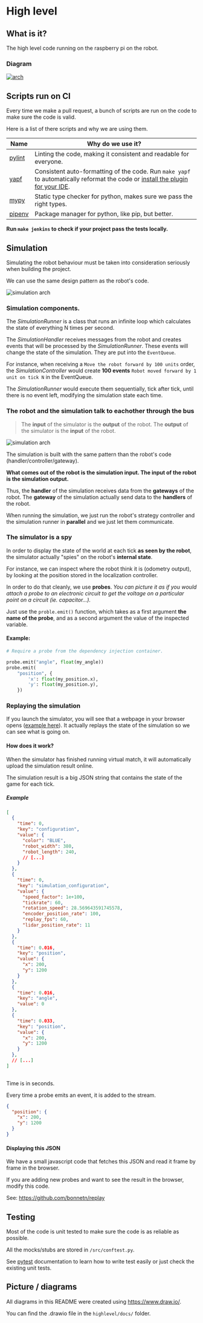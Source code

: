 # High level

## What is it?

The high level code running on the raspberry pi on the robot.

### Diagram

[![arch](https://raw.githubusercontent.com/outech-robotic/code/master/highlevel/docs/img/archi_robot.png)](https://raw.githubusercontent.com/outech-robotic/code/master/highlevel/docs/img/archi_robot.png)

## Scripts run on CI

Every time we make a pull request, a bunch of scripts are run on the code to make sure the code is valid.

Here is a list of there scripts and why we are using them.


| Name   | Why do we use it? |
| ------ | ---- |
| [pylint](https://www.pylint.org/) | Linting the code, making it consistent and readable for everyone. |
| [yapf](https://github.com/google/yapf)   | Consistent auto-formatting of the code. Run `make yapf` to automatically reformat the code or [install the plugin for your IDE](https://plugins.jetbrains.com/plugin/10960-yapf).|
| [mypy](http://mypy-lang.org/)   | Static type checker for python, makes sure we pass the right types. |
| [pipenv](https://github.com/pypa/pipenv) | Package manager for python, like pip, but better.|
 
 
**Run `make jenkins` to check if your project pass the tests locally.**



## Simulation

Simulating the robot behaviour must be taken into consideration seriously when building the project.

We can use the same design pattern as the robot's code. 

![simulation arch](https://raw.githubusercontent.com/outech-robotic/code/master/highlevel/docs/img/simulation.png)

### Simulation components.

The *SimulationRunner* is a class that runs an infinite loop which calculates the state of everything N times per second.

The *SimulationHandler* receives messages from the robot and creates events that will be processed by the *SimulationRunner*. These events will change the state of the simulation. They are put into the `EventQueue`.

For instance, when receiving a `Move the robot forward by 100 units` order, the *SimulationController* would create **100 events** `Robot moved forward by 1 unit on tick N` in the EventQueue.

The *SimulationRunner* would execute them sequentially, tick after tick, until there is no event left, modifying the simulation state each time.

### The robot and the simulation talk to eachother through the bus

> The **input** of the simulator is the **output** of the robot. The **output** of the simulator is the **input** of the robot.

![simulation arch](https://raw.githubusercontent.com/outech-robotic/code/master/highlevel/docs/img/simulation_is_independant.png)

The simulation is built with the same pattern than the robot's code (handler/controller/gateway). 

**What comes out of the robot is the simulation input. The input of the robot is the simulation output.**

Thus, the **handler** of the simulation receives data from the **gateways** of the robot. The **gateway** of the simulation actually send data to the **handlers** of the robot.

When running the simulation, we just run the robot's strategy controller and the simulation runner in __parallel__ and we just let them communicate.

### The simulator is a spy

In order to display the state of the world at each tick **as seen by the robot**, the simulator actually "spies" on the robot's **internal state**.

For instance, we can inspect where the robot think it is (odometry output), by looking at the position stored in the localization controller.


In order to do that cleanly, we use **probes**. 
_You can picture it as if you would attach a probe to an electronic circuit to get the voltage on a particular point on a circuit (ie. capacitor...)._

Just use the `proble.emit()` function, which takes as a first argument **the name of the probe**, and as a second argument the value of the inspected variable.

#### Example:
```python
# Require a probe from the dependency injection container.

probe.emit("angle", float(my_angle))
probe.emit(
    "position", {
        'x': float(my_position.x),
        'y': float(my_position.y),
    })
```


### Replaying the simulation 

If you launch the simulator, you will see that a webpage in your browser opens ([example here](https://nicolasbon.net/replay/?replay=https://replay-api.outech.fr/replay/e6f5f9ed-a5c9-40f8-9b98-fca56a0f9a2a)). It actually replays the state of the simulation so we can see what is going on.


#### How does it work?

When the simulator has finished running virtual match, it will automatically upload the simulation result online. 

The simulation result is a big JSON string that contains the state of the game for each tick.

##### Example
```json
[
  {
    "time": 0,
    "key": "configuration",
    "value": {
      "color": "BLUE",
      "robot_width": 380,
      "robot_length": 240,
      // [...]
    }
  },
  {
    "time": 0,
    "key": "simulation_configuration",
    "value": {
      "speed_factor": 1e+100,
      "tickrate": 60,
      "rotation_speed": 28.569643591745578,
      "encoder_position_rate": 100,
      "replay_fps": 60,
      "lidar_position_rate": 11
    }
  },
  {
    "time": 0.016,
    "key": "position",
    "value": {
      "x": 200,
      "y": 1200
    }
  },
  {
    "time": 0.016,
    "key": "angle",
    "value": 0
  },
  {
    "time": 0.033,
    "key": "position",
    "value": {
      "x": 200,
      "y": 1200
    }
  },
  // [...]
]
    
```

Time is in seconds.

Every time a probe emits an event, it is added to the stream.
```json
{
  "position": {
    "x": 200,
    "y": 1200
  }
}
```



#### Displaying this JSON

We have a small javascript code that fetches this JSON and read it frame by frame in the browser.

If you are adding new probes and want to see the result in the browser, modify this code.

See: https://github.com/bonnetn/replay

## Testing

Most of the code is unit tested to make sure the code is as reliable as possible.

All the mocks/stubs are stored in `/src/conftest.py`.

See [pytest](https://docs.pytest.org/en/latest/) documentation to learn how to write test easily or just check the existing unit tests. 

## Picture / diagrams

All diagrams in this README were created using https://www.draw.io/.

You can find the .drawio file in the `highlevel/docs/` folder.
